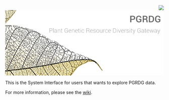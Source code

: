<img align="right" src="!https://travis-ci.org/bioversity/PGRDG.svg?branch=master!:https://travis-ci.org/bioversity/PGRDG" />

<img align="center" alt="PGRDG - Plant Genetic Resource Diversity Gateway" src="common/media/img/github wiki/theme.jpg" />

This is the System Interface for users that wants to explore PGRDG data.

For more information, please see the [wiki](https://github.com/bioversity/PGRDG/wiki).
